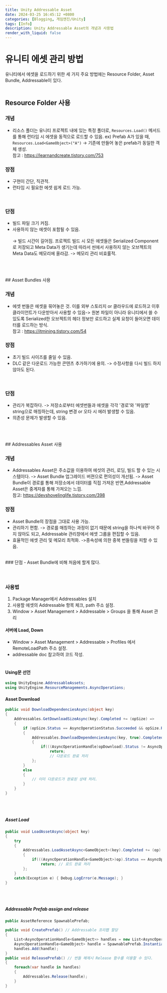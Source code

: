 ```yaml
---
title: Unity Addressable Asset
date: 2024-03-25 16:45:12 +0800
categories: [Blogging, 게임엔진/Unity]
tags: [Info]
description: Unity Addressable Asset의 개념과 사용법
render_with_liquid: false
---
```


# 유니티 에셋 관리 방법

유니티에서 에셋을 로드하기 위한 세 가지 주요 방법에는 Resource Folder, Asset Bundle, Addressable이 있다. 
<br>
<br>
## Resource Folder 사용

### 개념
- 리소스 폴더는 유니티 프로젝트 내에 있는 특정 폴더로, `Resources.Load()` 메서드를 통해 런타임 시 에셋을 동적으로 로드할 수 있음. ex) Prefab A가 있을 때, `Resources.Load<GameObject>("A")` -> 기존에 만들어 놓은 prefab가 동일한 객체 생성. <br>참고 : <https://learnandcreate.tistory.com/753>

### 장점
- 구현이 간단, 직관적.
- 런타임 시 필요한 에셋 쉽게 로드 가능.
<br>

### 단점
- 빌드 파일 크기 커짐. 
- 사용하지 않는 에셋이 포함될 수 있음.<br><br>
&rightarrow; 빌드 시간이 길어짐. 프로젝트 빌드 시 모든 에셋들은 Serialized Component로 저장되고 Meta Data가 생기는데 따라서 씬에서 사용하지 않는 오브젝트의 Meta Data도 메모리에 올라감. -> 메모리 관리 비효률적.
<br>
<br>
<br>
## Asset Bundles 사용

### 개념
- 에셋 번들은 에셋을 묶어놓은 것. 이를 외부 스토리지 or 클라우드에 로드하고 이후 클라이언트가 다운받아서 사용할 수 있음-> 원본 파일이 아니라 유니티에서 쓸 수 있도록 Serialized한 오브젝트의 헤더 정보만 로드하고 실제 요청이 들어오면 데이터를 로드하는 방식.<br>
참고 :
<https://itmining.tistory.com/54>

### 장점
- 초기 빌드 사이즈를 줄일 수 있음.
- DLC 같은 다운로드 가능한 콘텐츠 추가하기에 용의. -> 수정사항을 다시 빌드 하지 않아도 된다.
<br>

### 단점
- 관리가 복잡하다. -> 저장소로부터 에셋번들과 에셋을 각각 '경로'와 '파일명' string으로 매칭하는데, string 변경 or 오타 시 에러 발생할 수 있음.
- 의존성 문제가 발생할 수 있음. 
<br>
<br>
<br>
## Addressables Asset 사용

### 개념
- Addressables Asset은 주소값을 이용하여 에섯의 관리, 로딩, 빌드 할 수 있는 시스템이다. -> Asset Bundle 업그레이드 버젼으로 편의성이 개선됨. -> Asset Bundle이 경로를 통해 저장소에서 데이터를 직접 가져온 반면,Addressable Asset은 중계자를 통해 가져오는 느낌.<br>
참고: <https://devshovelinglife.tistory.com/398>

### 장점
- Asset Bundle의 장점을 그대로 사용 가능. 
- 관리하기 편함. -> 경로를 매칭하는 과정이 없기 때문에 string을 하나씩 바꾸어 주지 않아도 되고, Addressable 관리창에서 에셋 그룹을 편집할 수 있음.
- 효율적인 에셋 관리 및 메모리 최적화. ->종속성에 의한 중복 번들링을 피할 수 있음.
<br>
### 단점
- Asset Bundle에 비해 처음에 할게 많다.
<br>
<br>
<br>

### 사용법
1. Package Manager에서 Addressables 설치
2. 사용할 에셋의 Addressable 항목 체크, path 주소 설정.
3. Window > Asset Management > Addressable > Groups 을 통해 Asset 관리
#### 서버에 Load, Down
- Window > Asset Management > Addressable > Profiles 에서 RemoteLoadPath 주소 설정.
- addressable doc 참고하여 코드 작성. <Br><br>

#### Using문 선언
```c#
using UnityEngine.AddressableAssets;
using UnityEngine.ResourceManagements.AsyncOperations;
```
#### Asset Download
```c#
public void DownloadDependenciesAsync(object key)
{
    Addressables.GetDownloadSizeAsync(key).Completed += (opSize) =>
    {
        if (opSize.Status == AsyncOperationStatus.Succeeded && opSize.Result >0)
        {
            Addressables.DownloadDependenciesAsync(key, true).Completed += (opDownload)=>
            {
                if(((AsyncOperationHandle)opDownload).Status != AsyncOperationStatus.Succeeded)
                    return; 
                    // 다운로드 완료 처리
            };
        }
        else
        {
            // 이미 다운로드가 완료된 상태 처리.
        }
    }
}
```
<br></br>

##### Asset Load
```c#
public void LoadAssetAsync(object key)
{
    try
    {
        Addressables.LoadAssetAsync<GameObject>(key).Completed += (op) =>
        {
            if(((AsyncOperationHandle<GameObject>)op).Status == AsyncOperationStatus.Succeeded)
                return; // 로드 완료 처리
        };
    }
    catch(Exception e) { Debug.LogError(e.Message); }
}
```
<br></br>

##### Addressable Prefab assign and release
```c#
public AssetReference SpawnablePrefab;

public void CreatePrefab() // Addressable 프리팹 할당
{
    List<AsyncOperationHandle<GameObject>> handles = new List<AsyncOperationHandle<GameObject>>();
    AsyncOperationHandle<GameObject> handle = SpawnablePrefab.InstantiateAsync();
    handles.Add(handle);
}
public void ReleasePrefab() // 번들 해제시 Release 함수를 이용할 수 있다.
{
    foreach(var handle in handles)
    {
        Addressables.Release(handle);
    }
}
```